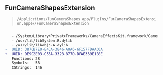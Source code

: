 ## FunCameraShapesExtension

> `/Applications/FunCameraShapes.app/PlugIns/FunCameraShapesExtension.appex/FunCameraShapesExtension`

```diff

   - /System/Library/PrivateFrameworks/CameraEffectsKit.framework/CameraEffectsKit
   - /usr/lib/libSystem.B.dylib
   - /usr/lib/libobjc.A.dylib
-  UUID: 387CB7E0-E4CA-3846-A0A6-6F157FDAAC0A
+  UUID: DE9C2E03-C56A-3323-877D-DFAE339E1E8E
   Functions: 28
   Symbols:   58
   CStrings:  146

```
